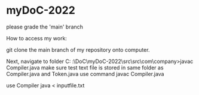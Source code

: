 # myDoC-2022

please grade the 'main' branch

How to access my work:

git clone the main branch of my repository onto computer.

Next, navigate to folder
C: :\DoC\myDoC-2022\src\src\com\company>javac Compiler.java
 make sure test text file is stored in same folder as Compiler.java and Token.java
 use command javac Compiler.java 
 
 use Compiler java < inputfile.txt
 
